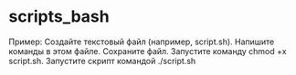 # scripts_bash

Пример:
Создайте текстовый файл (например, script.sh).
Напишите команды в этом файле.
Сохраните файл.
Запустите команду chmod +x script.sh.
Запустите скрипт командой ./script.sh
